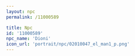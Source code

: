 ```yaml
---
layout: npc
permalink: /11000589

title: Npc
id: '11000589'
npc_name: 'Dioni'
icon_url: 'portrait/npc/02010047_el_man1_p.png'
---
```

